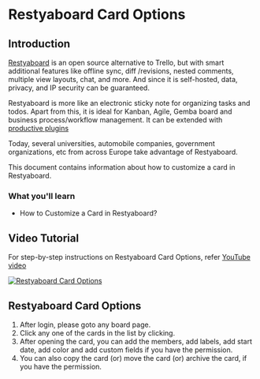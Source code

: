 # Restyaboard Card Options

## Introduction

[Restyaboard](https://restya.com/board) is an open source alternative to Trello, but with smart additional features like offline sync, diff /revisions, nested comments, multiple view layouts, chat, and more. And since it is self-hosted, data, privacy, and IP security can be guaranteed.

Restyaboard is more like an electronic sticky note for organizing tasks and todos. Apart from this, it is ideal for Kanban, Agile, Gemba board and business process/workflow management. It can be extended with [productive plugins](https://restya.com/board/apps "productive plugins")

Today, several universities, automobile companies, government organizations, etc from across Europe take advantage of Restyaboard.

This document contains information about how to customize a card in Restyaboard.

### What you'll learn

*   How to Customize a Card in Restyaboard?

## Video Tutorial

For step-by-step instructions on Restyaboard Card Options, refer [YouTube video](https://www.youtube.com/watch?v=P0YqT8dfa38 "Watch video on Restyaboard Card Options")

[![Restyaboard Card Options](restyaboard-card-options.png)](https://www.youtube.com/watch?v=P0YqT8dfa38 "Watch video on Restyaboard Card Options")

## Restyaboard Card Options

1.  After login, please goto any board page.
2.  Click any one of the cards in the list by clicking.
3.  After opening the card, you can add the members, add labels, add start date, add color and add custom fields if you have the permission.
4.  You can also copy the card (or) move the card (or) archive the card, if you have the permission.